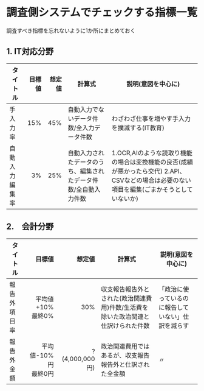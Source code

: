 ﻿# 調査側システムでチェックする指標一覧

調査すべき指標を忘れないように1か所にまとめておく

## 1. IT対応分野

|    タイトル    | 目標値 | 想定値 |                             計算式                              |                                                             説明(意図を中心に)                                                              |
| -------------- | -----: | -----: | --------------------------------------------------------------- | ------------------------------------------------------------------------------------------------------------------------------------------- |
| 手入力率       |    15% |    45% | 自動入力でないデータ件数/全入力データ件数                       | わざわざ仕事を増やす手入力を撲滅する(IT教育)                                                                                                |
| 自動入力編集率 |     3% |    25% | 自動入力されたデータのうち、編集されたデータ件数/全自動入力件数 | 1.OCR,AIのような読取り機能の場合は変換機能の良否(成績が悪かったら交代) 2.API、CSVなどの場合は必要のない項目を編集(ごまかそうとしていないか) |

## 2.　会計分野

|   タイトル   |           目標値           |     想定値     |                                      計算式                                       |                 説明(意図を中心に)                 |
| ------------ | -------------------------: | -------------: | --------------------------------------------------------------------------------- | -------------------------------------------------- |
| 報告外項目率 |    平均値+10%   <br>最終0% |            30% | 収支報告報告外とされた(政治関連費用)件数/生活費を除いた政治関連と仕訳けられた件数 | 「政治に使っているのに報告していない」仕訳を減らす |
| 報告外金額   | 平均値-10%円   <br>最終0円 | ?(4,000,000円) | 政治関連費用ではあるが、収支報告報告外と仕訳された全金額                          | 〃                                                 |
